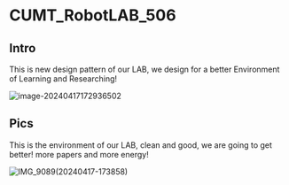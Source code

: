 # CUMT_RobotLAB_506
## Intro

This is new design pattern of our LAB, we design for a better Environment of Learning and Researching!

![image-20240417172936502](https://obsidians-pics.oss-cn-beijing.aliyuncs.com/image-20240417172936502.png)

## Pics

This is the environment of our LAB, clean and good, we are going to get better! more papers and more energy!

![IMG_9089(20240417-173858)](https://obsidians-pics.oss-cn-beijing.aliyuncs.com/IMG_9089(20240417-173858).JPG)
